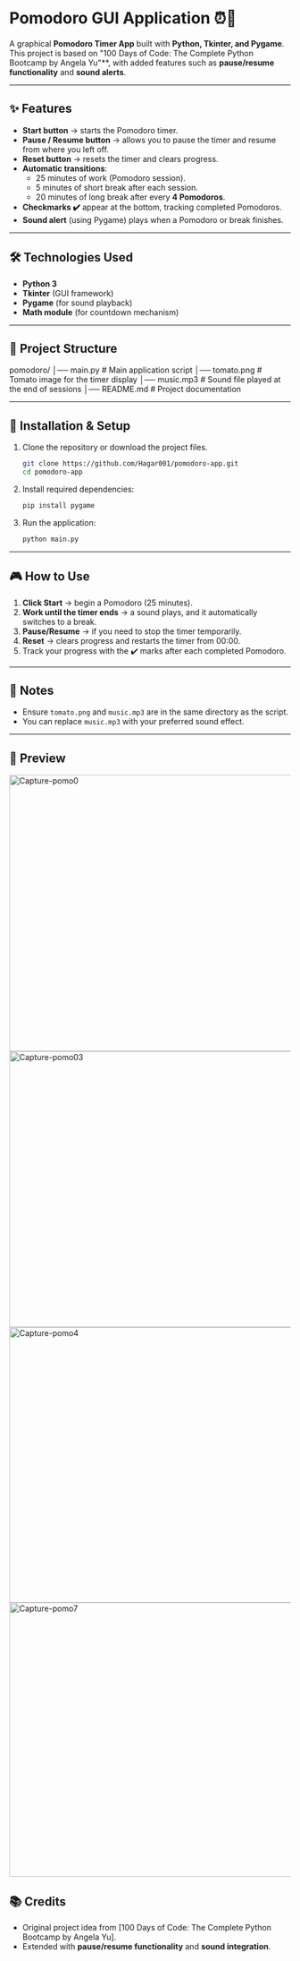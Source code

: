 # Pomodoro GUI Application ⏰🍅

A graphical **Pomodoro Timer App** built with **Python, Tkinter, and Pygame**.  
This project is based on "100 Days of Code: The Complete Python Bootcamp by Angela Yu"**, with added features such as **pause/resume functionality** and **sound alerts**.

---

## ✨ Features
- **Start button** → starts the Pomodoro timer.
- **Pause / Resume button** → allows you to pause the timer and resume from where you left off.
- **Reset button** → resets the timer and clears progress.
- **Automatic transitions**:
  - 25 minutes of work (Pomodoro session).
  - 5 minutes of short break after each session.
  - 20 minutes of long break after every **4 Pomodoros**.
- **Checkmarks ✔️** appear at the bottom, tracking completed Pomodoros.
- **Sound alert** (using Pygame) plays when a Pomodoro or break finishes.

---

## 🛠️ Technologies Used
- **Python 3**
- **Tkinter** (GUI framework)
- **Pygame** (for sound playback)
- **Math module** (for countdown mechanism)

---

## 📂 Project Structure

pomodoro/
│── main.py        # Main application script
│── tomato.png         # Tomato image for the timer display
│── music.mp3          # Sound file played at the end of sessions
│── README.md          # Project documentation


---

## 🚀 Installation & Setup
1. Clone the repository or download the project files.
   ```bash
   git clone https://github.com/Hagar001/pomodoro-app.git
   cd pomodoro-app
   ```
2. Install required dependencies:
   ```bash
   pip install pygame
   ```
3. Run the application:
   ```bash
   python main.py
   ```

---

## 🎮 How to Use

1. **Click Start** → begin a Pomodoro (25 minutes).
2. **Work until the timer ends** → a sound plays, and it automatically switches to a break.
3. **Pause/Resume** → if you need to stop the timer temporarily.
4. **Reset** → clears progress and restarts the timer from 00:00.
5. Track your progress with the ✔️ marks after each completed Pomodoro.

---

## 📝 Notes

* Ensure `tomato.png` and `music.mp3` are in the same directory as the script.
* You can replace `music.mp3` with your preferred sound effect.

---

## 📸 Preview
<img width="617" height="494" alt="Capture-pomo0" src="https://github.com/user-attachments/assets/a1f5920f-31fe-4492-8516-02adf4869c4c" />

<img width="618" height="493" alt="Capture-pomo03" src="https://github.com/user-attachments/assets/28079c0e-6b7e-45ad-b0e3-5f11df657e20" />


<img width="615" height="492" alt="Capture-pomo4" src="https://github.com/user-attachments/assets/d5fe39c1-09b9-409d-812e-22137662438e" />

<img width="581" height="490" alt="Capture-pomo7" src="https://github.com/user-attachments/assets/a6287181-eab3-4606-a821-078dd94d26ea" />

## 📚 Credits

* Original project idea from [100 Days of Code: The Complete Python Bootcamp by Angela Yu].
* Extended with **pause/resume functionality** and **sound integration**.
